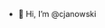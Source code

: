- 👋 Hi, I’m @cjanowski

<!---
cjanowski/cjanowski is a ✨ special ✨ repository because its `README.md` (this file) appears on your GitHub profile.
You can click the Preview link to take a look at your changes.
--->
